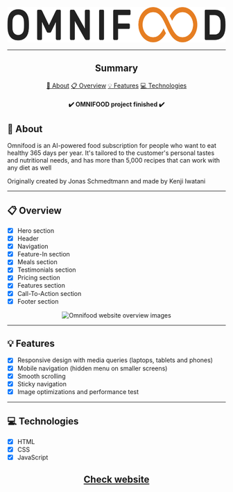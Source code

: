 <section align="center">
    <img width="606px" height="81,5px" src="img/omnifood-logo.png" />
</section>

---

<h2 align="center">Summary</h2>

<p align="center">
    <a href="#about">📙 About</a>
    <a href="#overview">📋 Overview</a>
    <a href="#features">💡 Features</a>
    <a href="#technologies">💻 Technologies</a>
</p>

<h4 align="center">
   ✔️ OMNIFOOD project finished ✔️
</h4>

<H2 id="about">📙 About</H2>

<p>Omnifood is an AI-powered food subscription for people who want to eat healthy 365 days per year. It's tailored to the customer's personal tastes and nutritional needs, and has more than 5,000 recipes that can work with any diet as well</p>
<p>Originally created by Jonas Schmedtmann and made by Kenji Iwatani</p>

---

<H2 id="overview">📋 Overview</H2>

- [x] Hero section
- [x] Header
- [x] Navigation
- [x] Feature-In section
- [x] Meals section
- [x] Testimonials section
- [x] Pricing section
- [x] Features section
- [x] Call-To-Action section
- [x] Footer section

<section align="center">
    <img alt="Omnifood website overview images" src="omni-food.gif"/>
</section>

---

<H2 id="features">💡 Features</H2>

- [x] Responsive design with media queries (laptops, tablets and phones)
- [x] Mobile navigation (hidden menu on smaller screens)
- [x] Smooth scrolling
- [x] Sticky navigation
- [x] Image optimizations and performance test

---

<H2 id="technologies">💻 Technologies</H2>

- [x] HTML
- [x] CSS
- [x] JavaScript

<h2 align="center">
    <a href="https://omnifood-kenji.netlify.app/">Check website</a>
</h2>
